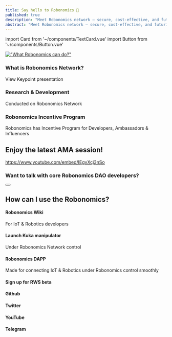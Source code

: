 ```yaml
---
title: Say hello to Robonomics 🎉
published: true
description: "Meet Robonomics network – secure, сost-effective, and futuristic IoT platform for connecting robotics under Polkadot and Ethereum control"
abstract: "Meet Robonomics network – secure, сost-effective, and futuristic IoT platform for connecting robotics under Polkadot and Ethereum control"
---
```

import Card from '~/components/TextCard.vue'
import Button from '~/components/Button.vue'


[!["What Robonomics can do?"](./images/robonomics-can.jpg)](https://blog.aira.life/robonomics-can-72f631824670)

<section class="layout__text">

<Card :icon="'/land/icon-presentation.png'" :link="'https://static.robonomics.network/docs/presentations/Robonomics.Keypoint.updated.August.2020.pdf'">

### What is Robonomics Network?
View Keypoint presentation

</Card>

<Card :icon="'/land/icon-coding.png'" :link="'https://wiki.robonomics.network/docs/r-and-d-based-on-robonomics-network/'">

### Research & Development
Conducted on Robonomics Network

</Card>

<Card :icon="'/land/icon-money.png'" :link="'/blog/community-incentive-program/'">

### Robonomics Incentive Program
Robonomics has Incentive Program for Developers, Ambassadors & Influencers

</Card>

</section>

<section class="layout__text">

## Enjoy the latest AMA session!

https://www.youtube.com/embed/IEgvXcj3nSo

</section>

<section class="layout__text">

<Card :link="'https://discourse.robonomics.network/'" :back="'gradient'">

### Want to talk with core Robonomics DAO developers?

<Button :link="'https://discourse.robonomics.network/'" :label="'Visit Robonomics Network forum'"/>

</Card>

</section>

## How can I use the Robonomics?

<section class="grid-4">

<Card :icon="'/land/icon-wiki.png'" :link="'https://wiki.robonomics.network/docs/en/'" orientation="vertical">

#### Robonomics Wiki
For IoT & Robotics developers

</Card>

<Card :icon="'/land/icon-kuka.png'" :link="'https://wiki.robonomics.network/docs/en/kuka/'" orientation="vertical">

#### Launch Kuka manipulator
Under Robonomics Network control

</Card>

<Card :icon="'/land/icon-application.png'" :link="'https://dapp.robonomics.network/#/'" orientation="vertical">

#### Robonomics DAPP
Made for connecting IoT & Robotics under Robonomics control smoothly

</Card>

<Card :icon="'/land/icon-rws.png'" :link="'https://share.hsforms.com/1rlIfFL6ZSriaOjtf4NAGPw535vx?sidebar&__hstc=136840367.cb56ffd63c4554e84a6b795a22bdcfee.1602671793634.1605539005983.1605618482734.17&__hssc=136840367.2.1605618482734&__hsfp=1772620931'" orientation="vertical">

#### Sign up for RWS beta

</Card>

<Card :icon="'/land/icon-github.png'" :link="'https://github.com/airalab/robonomics'" orientation="vertical">

#### Github

</Card>

<Card :icon="'/land/icon-twitter.png'" :link="'https://twitter.com/AIRA_Robonomics'" orientation="vertical">

#### Twitter

</Card>

<Card :icon="'/land/icon-youtube.png'" :link="'https://www.youtube.com/c/Airalab'" orientation="vertical">

#### YouTube

</Card>

<Card :icon="'/land/icon-telegram.png'" :link="'https://t.me/robonomics'" orientation="vertical">

#### Telegram

</Card>

</section>


